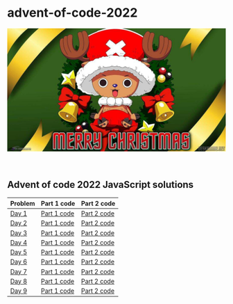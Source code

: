 # advent-of-code-2022

![Advent of code 2022](https://github.com/sameer1612/advent-of-code-2022/blob/main/chopper.jpeg)

&nbsp;

## Advent of code 2022 JavaScript solutions

| Problem | Part 1 code | Part 2 code |
|-------------------|-------------|-------------|
|[Day 1](https://adventofcode.com/2022/day/1)|[Part 1 code](https://github.com/sameer1612/advent-of-code-2022/blob/main/codes/day1-part1.js)|[Part 2 code](https://github.com/sameer1612/advent-of-code-2022/blob/main/codes/day1-part2.js)|
|[Day 2](https://adventofcode.com/2022/day/2)|[Part 1 code](https://github.com/sameer1612/advent-of-code-2022/blob/main/codes/day2-part1.js)|[Part 2 code](https://github.com/sameer1612/advent-of-code-2022/blob/main/codes/day2-part2.js)|
|[Day 3](https://adventofcode.com/2022/day/3)|[Part 1 code](https://github.com/sameer1612/advent-of-code-2022/blob/main/codes/day3-part1.js)|[Part 2 code](https://github.com/sameer1612/advent-of-code-2022/blob/main/codes/day3-part2.js)|
|[Day 4](https://adventofcode.com/2022/day/4)|[Part 1 code](https://github.com/sameer1612/advent-of-code-2022/blob/main/codes/day4-part1.js)|[Part 2 code](https://github.com/sameer1612/advent-of-code-2022/blob/main/codes/day4-part2.js)|
|[Day 5](https://adventofcode.com/2022/day/5)|[Part 1 code](https://github.com/sameer1612/advent-of-code-2022/blob/main/codes/day5-part1.js)|[Part 2 code](https://github.com/sameer1612/advent-of-code-2022/blob/main/codes/day5-part2.js)|
|[Day 6](https://adventofcode.com/2022/day/6)|[Part 1 code](https://github.com/sameer1612/advent-of-code-2022/blob/main/codes/day6-part1.js)|[Part 2 code](https://github.com/sameer1612/advent-of-code-2022/blob/main/codes/day6-part2.js)|
|[Day 7](https://adventofcode.com/2022/day/7)|[Part 1 code](https://github.com/sameer1612/advent-of-code-2022/blob/main/codes/day7-part1.js)|[Part 2 code](https://github.com/sameer1612/advent-of-code-2022/blob/main/codes/day7-part2.js)|
|[Day 8](https://adventofcode.com/2022/day/8)|[Part 1 code](https://github.com/sameer1612/advent-of-code-2022/blob/main/codes/day8-part1.js)|[Part 2 code](https://github.com/sameer1612/advent-of-code-2022/blob/main/codes/day8-part2.js)|
|[Day 9](https://adventofcode.com/2022/day/9)|[Part 1 code](https://github.com/sameer1612/advent-of-code-2022/blob/main/codes/day9-part1.js)|[Part 2 code](https://github.com/sameer1612/advent-of-code-2022/blob/main/codes/day9-part2.js)|
